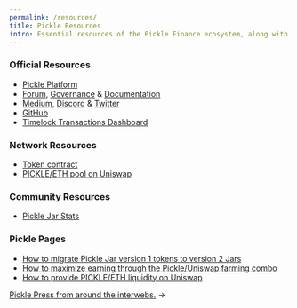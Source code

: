```yaml
---
permalink: /resources/
title: Pickle Resources
intro: Essential resources of the Pickle Finance ecosystem, along with some key extended help articles.
---
```


### Official Resources

- [Pickle Platform](https://app.pickle.finance)
- [Forum](https://forum.pickle.finance), [Governance](https://snapshot.page/#/pickle) & [Documentation](https://docs.pickle.finance)
- [Medium](https://medium.com/@picklefinance/pickle-finance-launch-beea2eb8eacb), [Discord](http://discord.gg/gR85hmC) & [Twitter](https://twitter.com/picklefinance)
- [GitHub](http://github.com/pickle-finance/protocol)
- [Timelock Transactions Dashboard](https://timelock.pickle.finance)

### Network Resources

- [Token contract](https://etherscan.io/address/0x429881672b9ae42b8eba0e26cd9c73711b891ca5)
- [PICKLE/ETH pool on Uniswap](https://uniswap.info/pair/0xdc98556Ce24f007A5eF6dC1CE96322d65832A819)

### Community Resources

- [Pickle Jar Stats](https://pickle-jar.info)

### Pickle Pages

- [How to migrate Pickle Jar version 1 tokens to version 2 Jars](/jar2-migration/)
- [How to maximize earning through the Pickle/Uniswap farming combo](/uniswap-pickle/)
- [How to provide PICKLE/ETH liquidity on Uniswap](/uniswap-liquidity/)

[Pickle Press from around the interwebs.](/press/) →